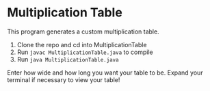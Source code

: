 # Multiplication Table

This program generates a custom multiplication table.

1. Clone the repo and cd into MultiplicationTable
2. Run `javac MultiplicationTable.java` to compile
3. Run `java MultiplicationTable.java`

Enter how wide and how long you want your table to be. Expand your terminal if necessary to view your table!

